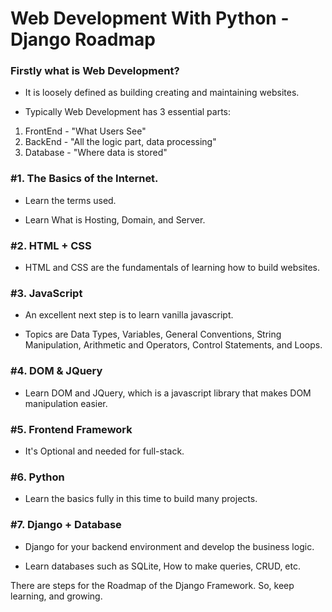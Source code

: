 # Web Development With Python - Django Roadmap

### Firstly what is **Web Development**?

- It is loosely defined as building creating and maintaining websites.

- Typically Web Development has 3 essential parts:


1. FrontEnd - "What Users See"
2. BackEnd - "All the logic part, data processing"
3. Database - "Where data is stored"


### #1. The Basics of the Internet.

- Learn the terms used.

- Learn What is Hosting, Domain, and Server.


### #2. HTML + CSS

- HTML and CSS are the fundamentals of learning how to build websites.


### #3. JavaScript

- An excellent next step is to learn vanilla javascript.

- Topics are Data Types, Variables, General Conventions, String Manipulation, Arithmetic and Operators, Control Statements, and Loops.


### #4. DOM & JQuery

- Learn DOM and JQuery, which is a javascript library that makes DOM manipulation easier.


### #5. Frontend Framework

- It's Optional and needed for full-stack.


### #6. Python

- Learn the basics fully in this time to build many projects.


### #7. Django + Database

- Django for your backend environment and develop the business logic.

- Learn databases such as SQLite, How to make queries, CRUD, etc.





There are steps for the Roadmap of the Django Framework. So, keep learning, and growing.

